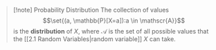 >[!note] Probability Distribution
>The collection of values
>$$\set{(a, \mathbb{P}[X=a]):a \in \mathscr{A}}$$
>is the  **distribution** of $X$, where $\mathscr{A}$ is the set of all possible values that the [[2.1 Random Variables|random variable]] $X$ can take.

